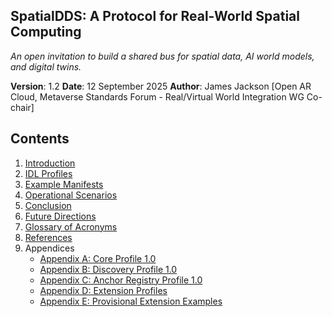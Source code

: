 ## **SpatialDDS: A Protocol for Real-World Spatial Computing**

*An open invitation to build a shared bus for spatial data, AI world models, and digital twins.*

**Version**: 1.2
**Date**: 12 September 2025
**Author**: James Jackson [Open AR Cloud, Metaverse Standards Forum - Real/Virtual World Integration WG Co-chair]

## Contents
1. [Introduction](sections/01-introduction.md)
2. [IDL Profiles](sections/02-idl-profiles.md)
3. [Example Manifests](sections/03-example-manifests.md)
4. [Operational Scenarios](sections/04-operational-scenarios.md)
5. [Conclusion](sections/conclusion.md)
6. [Future Directions](sections/future-directions.md)
7. [Glossary of Acronyms](sections/glossary.md)
8. [References](sections/references.md)
9. Appendices
   - [Appendix A: Core Profile 1.0](sections/appendix-a.md)
   - [Appendix B: Discovery Profile 1.0](sections/appendix-b.md)
   - [Appendix C: Anchor Registry Profile 1.0](sections/appendix-c.md)
   - [Appendix D: Extension Profiles](sections/appendix-d.md)
   - [Appendix E: Provisional Extension Examples](sections/appendix-e.md)
